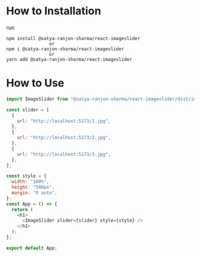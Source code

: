 # How to Installation

run

    npm install @satya-ranjon-sharma/react-imageslider
                    or
    npm i @satya-ranjon-sharma/react-imageslider
                    or
    yarn add @satya-ranjon-sharma/react-imageslider

# How to Use

```javascript
import ImageSlider from "@satya-ranjon-sharma/react-imageslider/dist/imageSlider";

const slider = [
  {
    url: "http://localhost:5173/1.jpg",
  },
  {
    url: "http://localhost:5173/2.jpg",
  },
  {
    url: "http://localhost:5173/3.jpg",
  },
];

const style = {
  width: "100%",
  height: "500px",
  margin: "0 auto",
};
const App = () => {
  return (
    <h1>
      <ImageSlider slider={slider} style={style} />
    </h1>
  );
};

export default App;
```
